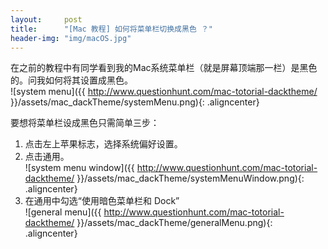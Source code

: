 ```yaml
---
layout:     post
title:      "[Mac 教程] 如何将菜单栏切换成黑色 ？"
header-img: "img/macOS.jpg"
---
```


在之前的教程中有同学看到我的Mac系统菜单栏（就是屏幕顶端那一栏）是黑色的。问我如何将其设置成黑色。<br/>
![system menu]({{ http://www.questionhunt.com/mac-totorial-dacktheme/ }}/assets/mac_dackTheme/systemMenu.png){: .aligncenter}<br/>

要想将菜单栏设成黑色只需简单三步：

1. 点击左上苹果标志，选择系统偏好设置。<br/>
2. 点击通用。<br/>
![system menu window]({{ http://www.questionhunt.com/mac-totorial-dacktheme/ }}/assets/mac_dackTheme/systemMenuWindow.png){: .aligncenter}
3. 在通用中勾选“使用暗色菜单栏和 Dock”<br/>
![general menu]({{ http://www.questionhunt.com/mac-totorial-dacktheme/ }}/assets/mac_dackTheme/generalMenu.png){: .aligncenter}
